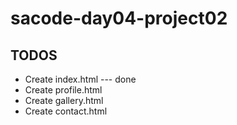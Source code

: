 # sacode-day04-project02

## TODOS
<ul>
    <li>Create index.html --- done</li>
    <li>Create profile.html</li>
    <li>Create gallery.html</li>
    <li>Create contact.html</li>
</ul>
